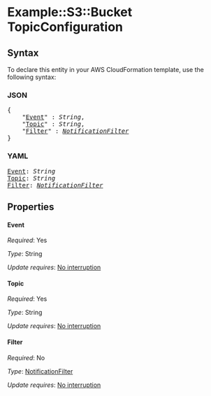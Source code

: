 # Example::S3::Bucket TopicConfiguration

## Syntax

To declare this entity in your AWS CloudFormation template, use the following syntax:

### JSON

<pre>
{
    "<a href="#event" title="Event">Event</a>" : <i>String</i>,
    "<a href="#topic" title="Topic">Topic</a>" : <i>String</i>,
    "<a href="#filter" title="Filter">Filter</a>" : <i><a href="notificationfilter.md">NotificationFilter</a></i>
}
</pre>

### YAML

<pre>
<a href="#event" title="Event">Event</a>: <i>String</i>
<a href="#topic" title="Topic">Topic</a>: <i>String</i>
<a href="#filter" title="Filter">Filter</a>: <i><a href="notificationfilter.md">NotificationFilter</a></i>
</pre>

## Properties

#### Event

_Required_: Yes

_Type_: String

_Update requires_: [No interruption](https://docs.aws.amazon.com/AWSCloudFormation/latest/UserGuide/using-cfn-updating-stacks-update-behaviors.html#update-no-interrupt)

#### Topic

_Required_: Yes

_Type_: String

_Update requires_: [No interruption](https://docs.aws.amazon.com/AWSCloudFormation/latest/UserGuide/using-cfn-updating-stacks-update-behaviors.html#update-no-interrupt)

#### Filter

_Required_: No

_Type_: <a href="notificationfilter.md">NotificationFilter</a>

_Update requires_: [No interruption](https://docs.aws.amazon.com/AWSCloudFormation/latest/UserGuide/using-cfn-updating-stacks-update-behaviors.html#update-no-interrupt)

